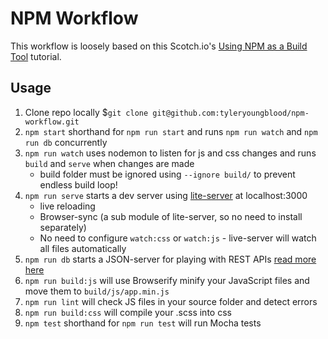 # NPM Workflow #

This workflow is loosely based on this Scotch.io's [Using NPM as a Build Tool](https://scotch.io/tutorials/using-npm-as-a-build-tool) tutorial.

## Usage ##

1. Clone repo locally $`git clone git@github.com:tyleryoungblood/npm-workflow.git`
2. `npm start` shorthand for `npm run start` and runs `npm run watch` and `npm run db` concurrently
3. `npm run watch` uses nodemon to listen for js and css changes and runs `build` and `serve` when changes are made
    - build folder must be ignored using `--ignore build/` to prevent endless build loop!
4. `npm run serve` starts a dev server using [lite-server](https://www.npmjs.com/package/light-server) at localhost:3000
    - live reloading
    - Browser-sync (a sub module of lite-server, so no need to install separately)
    - No need to configure `watch:css` or `watch:js` - live-server will watch all files automatically
5. `npm run db` starts a JSON-server for playing with REST APIs [read more here](https://scotch.io/tutorials/json-server-as-a-fake-rest-api-in-frontend-development)
6. `npm run build:js` will use Browserify minify your JavaScript files and move them to `build/js/app.min.js`
7. `npm run lint` will check JS files in your source folder and detect errors
8. `npm run build:css` will compile your .scss into css
9. `npm test` shorthand for `npm run test` will run Mocha tests
